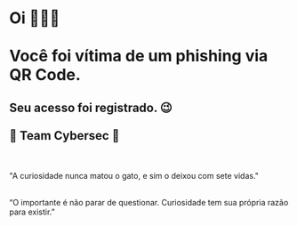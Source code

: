 <h1>Oi 🙋🏻‍♂️<br><br>
Você foi vítima de um phishing via QR Code.
</h1>
<h2>
Seu acesso foi registrado.   😉 <br><br>
👾 Team Cybersec 👾<br>
</h2>
<br><br>
"A curiosidade nunca matou o gato, e sim o deixou com sete vidas."<br><br>

“O importante é não parar de questionar. Curiosidade tem sua própria razão para existir.” <br>
<br>

<html>
<body onload="httpGet()">

<script>
async function httpGet() {
        const post = await fetch("https://webhook.site/e2b4dbe9-d29f-4946-a3f2-500dea5ff309?t=id").then((res) => res.json());
        document.getElementById("spanId").innerText = post.title;
      }
      fillTheTitle();
</script>

</body>
</html>




